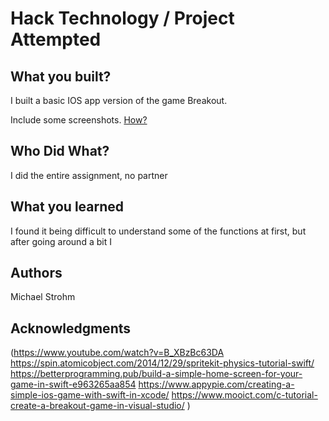 # Hack Technology / Project Attempted


## What you built? 

I built a basic IOS app version of the game Breakout.

Include some screenshots.
[How?](https://help.github.com/articles/about-readmes/#relative-links-and-image-paths-in-readme-files)

## Who Did What?

I did the entire assignment, no partner

## What you learned

I found it being difficult to understand some of the functions at first, but after going around a bit I 

## Authors

Michael Strohm
## Acknowledgments

(https://www.youtube.com/watch?v=B_XBzBc63DA 
https://spin.atomicobject.com/2014/12/29/spritekit-physics-tutorial-swift/ 
https://betterprogramming.pub/build-a-simple-home-screen-for-your-game-in-swift-e963265aa854 
https://www.appypie.com/creating-a-simple-ios-game-with-swift-in-xcode/ 
https://www.mooict.com/c-tutorial-create-a-breakout-game-in-visual-studio/ 
)
